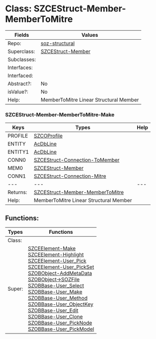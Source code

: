 
# Class:	SZCEStruct-Member-MemberToMitre

| Fields | Values |
| --------- | --------- |
| Repo: | [soz-structural](/repos/soz-structural.html) |
| Superclass: | [SZCEStruct-Member](SZCEStruct-Member.html) |
| Subclasses: |  |
| Interfaces: |  |
| Interfaced: |  |
| Abstract?: | No |
| isValue?: | No |
| Help: | MemberToMitre Linear Structural Member |

### SZCEStruct-Member-MemberToMitre-Make

| Keys | Types | Help |
| --------- | --------- | --------- |
| PROFILE | [SZCOProfile](SZCOProfile.html) |  |
| ENTITY | [AcDbLine](AcDbLine.html) |  |
| ENTITY1 | [AcDbLine](AcDbLine.html) |  |
| CONN0 | [SZCEStruct-Connection-ToMember](SZCEStruct-Connection-ToMember.html) |  |
| MEM0 | [SZCEStruct-Member](SZCEStruct-Member.html) |  |
| CONN1 | [SZCEStruct-Connection-Mitre](SZCEStruct-Connection-Mitre.html) |  |
| --- | --- | --- |
| Returns: | [SZCEStruct-Member-MemberToMitre](SZCEStruct-Member-MemberToMitre.html) |
| Help: | MemberToMitre Linear Structural Member |


## Functions:

| Types | Functions |
| --------- | --------- |
| Class: |  |
| Super: | [SZCEElement-Make](SZCEElement.html) <br> [SZCEElement-Highlight](SZCEElement.html) <br> [SZCEElement-User_Pick](SZCEElement.html) <br> [SZCEElement-User_PickSet](SZCEElement.html) <br> [SZOBObject-AddMetaData](SZOBObject.html) <br> [SZOBObject->SOZFile](SZOBObject.html) <br> [SZOBBase-User_Select](SZOBBase.html) <br> [SZOBBase-User_Make](SZOBBase.html) <br> [SZOBBase-User_Method](SZOBBase.html) <br> [SZOBBase-User_ObjectKey](SZOBBase.html) <br> [SZOBBase-User_Edit](SZOBBase.html) <br> [SZOBBase-User_Clone](SZOBBase.html) <br> [SZOBBase-User_PickNode](SZOBBase.html) <br> [SZOBBase-User_PickModel](SZOBBase.html) |


